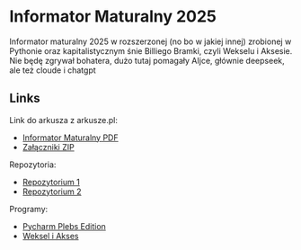 # Informator Maturalny 2025

Informator maturalny 2025 w rozszerzonej (no bo w jakiej innej) zrobionej w Pythonie oraz kapitalistycznym śnie Billiego Bramki, czyli Wekselu i Aksesie. Nie będę zgrywał bohatera, dużo tutaj pomagały AIjce, głównie deepseek, ale też cloude i chatgpt



## Links

Link do arkusza z arkusze.pl:
* [Informator Maturalny PDF](https://arkusze.pl/informatory/informator-maturalny-informatyka-2025.pdf)
* [Załączniki ZIP](https://arkusze.pl/informatory/informator-maturalny-informatyka-2025-zalaczniki.zip)

Repozytoria:
* [Repozytorium 1](https://github.com/michal-slezak-dev/informator-maturalny-informatyka-2023)
* [Repozytorium 2](https://github.com/droperxyz/informator-maturalny-informatyka-matura-2023-rozwiazania)

Programy:
* [Pycharm Plebs Edition](https://www.jetbrains.com/pycharm/download/?section=windows)
* [Weksel i Akses](https://github.com/massgravel/Microsoft-Activation-Scripts)
